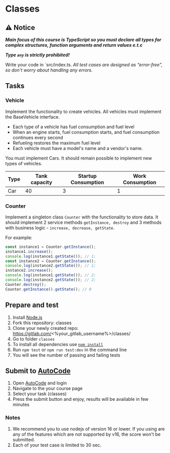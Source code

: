 # Classes

## ⚠ Notice

**_Main focus of this course is TypeScript so you must declare all types for complex structures, function arguments and return values e.t.c_**

**_Type `any` is strictly prohibited!_**

Write your code in `src/index.ts.
_All test cases are designed as “error-free”, so don't worry about handling any errors._

## Tasks

### Vehicle

Implement the functionality to create vehicles. All vehicles must implement the BaseVehicle interface.

- Each type of a vehicle has fuel consumption and fuel level
- When an engine starts, fuel consumption starts, and fuel consumption continues every second
- Refueling restores the maximum fuel level
- Each vehicle must have a model's name and a vendor's name.

You must implement Cars.
It should remain possible to implement new types of vehicles.

| Type | Tank capacity | Startup Consumption | Work Consumption |
| ---- | ------------- | ------------------- | ---------------- |
| Car  | 40            | 3                   | 1                |

### Counter

Implement a singleton class `Counter` with the functionality to store data.
It should implement 2 service methods `getInstance, destroy`
and 3 methods with business logic - `increase, decrease, getState`.

For example:

```typescript
const instance1 = Counter.getInstance();
instance1.increase();
console.log(instance1.getState()); // 1;
const instance2 = Counter.getInstance();
console.log(instance2.getState()); // 1;
instance2.increase();
console.log(instance1.getState()); // 2;
console.log(instance2.getState()); // 2;
Counter.destroy();
Counter.getInstance().getState(); // 0
```

## Prepare and test

1. Install [Node.js](https://nodejs.org/en/download/)
2. Fork this repository: classes
3. Clone your newly created repo: https://gitlab.com/<%your_gitlab_username%>/classes/
4. Go to folder `classes`
5. To install all dependencies use [`npm install`](https://docs.npmjs.com/cli/install)
6. Run `npm test` or `npm run test:dev` in the command line
7. You will see the number of passing and failing tests

## Submit to [AutoCode](https://autocode.lab.epam.com/)

1. Open [AutoCode](https://autocode.lab.epam.com/) and login
2. Navigate to the your course page
3. Select your task (classes)
4. Press the submit button and enjoy, results will be available in few minutes

### Notes

1. We recommend you to use nodejs of version 16 or lower. If you using are any of the features which are not supported by v16, the score won't be submitted.
2. Each of your test case is limited to 30 sec.
